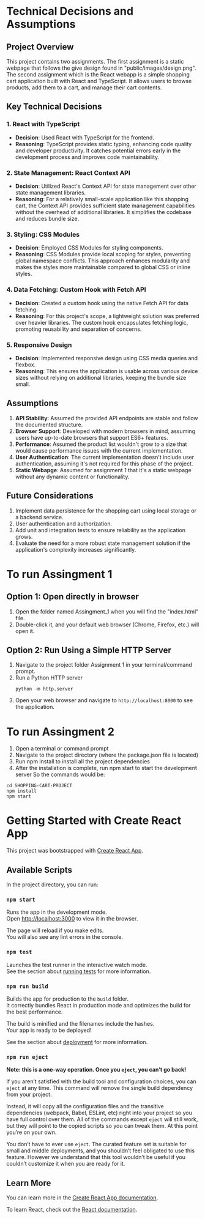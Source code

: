 # Technical Decisions and Assumptions

## Project Overview
This project contains two assignments.
The first assignment is a static webpage that follows the give design found in "public/images/design.png".
The second assignment which is the React webapp is a simple shopping cart application built with React and TypeScript. It allows users to browse products, add them to a cart, and manage their cart contents.

## Key Technical Decisions

### 1. React with TypeScript
- **Decision**: Used React with TypeScript for the frontend.
- **Reasoning**: TypeScript provides static typing, enhancing code quality and developer productivity. It catches potential errors early in the development process and improves code maintainability.

### 2. State Management: React Context API
- **Decision**: Utilized React's Context API for state management over other state management libraries.
- **Reasoning**: For a relatively small-scale application like this shopping cart, the Context API provides sufficient state management capabilities without the overhead of additional libraries. It simplifies the codebase and reduces bundle size.

### 3. Styling: CSS Modules
- **Decision**: Employed CSS Modules for styling components.
- **Reasoning**: CSS Modules provide local scoping for styles, preventing global namespace conflicts. This approach enhances modularity and makes the styles more maintainable compared to global CSS or inline styles.

### 4. Data Fetching: Custom Hook with Fetch API
- **Decision**: Created a custom hook using the native Fetch API for data fetching.
- **Reasoning**: For this project's scope, a lightweight solution was preferred over heavier libraries. The custom hook encapsulates fetching logic, promoting reusability and separation of concerns.

### 5. Responsive Design
- **Decision**: Implemented responsive design using CSS media queries and flexbox.
- **Reasoning**: This ensures the application is usable across various device sizes without relying on additional libraries, keeping the bundle size small.

## Assumptions

1. **API Stability**: Assumed the provided API endpoints are stable and follow the documented structure.
2. **Browser Support**: Developed with modern browsers in mind, assuming users have up-to-date browsers that support ES6+ features.
3. **Performance**: Assumed the product list wouldn't grow to a size that would cause performance issues with the current implementation.
4. **User Authentication**: The current implementation doesn't include user authentication, assuming it's not required for this phase of the project.
5. **Static Webapge**: Assumed for assignment 1 that it's a static webpage without any dynamic content or functionality.

## Future Considerations

1. Implement data persistence for the shopping cart using local storage or a backend service. 
2. User authentication and authorization.
3. Add unit and integration tests to ensure reliability as the application grows.
4. Evaluate the need for a more robust state management solution if the application's complexity increases significantly.

# To run Assingment 1 

## Option 1: Open directly in browser

1. Open the folder named Assingment_1 when you will find the "index.html" file.
2. Double-click it, and your default web browser (Chrome, Firefox, etc.) will open it.

## Option 2: Run Using a Simple HTTP Server

1. Navigate to the project folder Assignment 1 in your terminal/command prompt.
2. Run a Python HTTP server
    ```
    python -m http.server
    ```
3. Open your web browser and navigate to `http://localhost:8000` to see the application.

# To run Assingment 2 

1. Open a terminal or command prompt
2. Navigate to the project directory (where the package.json file is located)
3. Run npm install to install all the project dependencies
4. After the installation is complete, run npm start to start the development server
So the commands would be:
```
cd SHOPPING-CART-PROJECT
npm install
npm start
```

# Getting Started with Create React App

This project was bootstrapped with [Create React App](https://github.com/facebook/create-react-app).

## Available Scripts

In the project directory, you can run:

### `npm start`

Runs the app in the development mode.\
Open [http://localhost:3000](http://localhost:3000) to view it in the browser.

The page will reload if you make edits.\
You will also see any lint errors in the console.

### `npm test`

Launches the test runner in the interactive watch mode.\
See the section about [running tests](https://facebook.github.io/create-react-app/docs/running-tests) for more information.

### `npm run build`

Builds the app for production to the `build` folder.\
It correctly bundles React in production mode and optimizes the build for the best performance.

The build is minified and the filenames include the hashes.\
Your app is ready to be deployed!

See the section about [deployment](https://facebook.github.io/create-react-app/docs/deployment) for more information.

### `npm run eject`

**Note: this is a one-way operation. Once you `eject`, you can’t go back!**

If you aren’t satisfied with the build tool and configuration choices, you can `eject` at any time. This command will remove the single build dependency from your project.

Instead, it will copy all the configuration files and the transitive dependencies (webpack, Babel, ESLint, etc) right into your project so you have full control over them. All of the commands except `eject` will still work, but they will point to the copied scripts so you can tweak them. At this point you’re on your own.

You don’t have to ever use `eject`. The curated feature set is suitable for small and middle deployments, and you shouldn’t feel obligated to use this feature. However we understand that this tool wouldn’t be useful if you couldn’t customize it when you are ready for it.

## Learn More

You can learn more in the [Create React App documentation](https://facebook.github.io/create-react-app/docs/getting-started).

To learn React, check out the [React documentation](https://reactjs.org/).